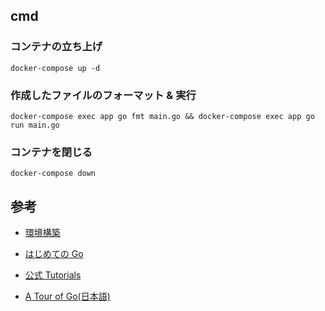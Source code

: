 ## cmd

### コンテナの立ち上げ

```
docker-compose up -d
```

### 作成したファイルのフォーマット & 実行

```
docker-compose exec app go fmt main.go && docker-compose exec app go run main.go
```

### コンテナを閉じる

```
docker-compose down
```

## 参考

- [環境構築](https://zenn.dev/tomi/articles/2020-10-14-go-docker)

- [はじめての Go](https://gihyo.jp/dev/feature/01/go_4beginners)

- [公式 Tutorials](https://golang.org/doc/tutorial/)
- [A Tour of Go(日本語)](https://go-tour-jp.appspot.com/welcome/1)
